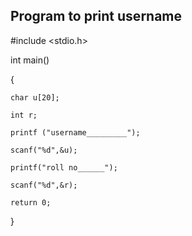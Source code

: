 ## Program to print username 
#include <stdio.h>

int main() 

{

    char u[20];
    
    int r;
    
    printf ("username_________");
    
    scanf("%d",&u);
    
    printf("roll no______");
    
    scanf("%d",&r);

    return 0;
    
}
